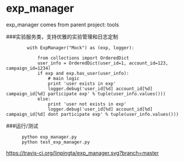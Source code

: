 # exp_manager
 exp_manager comes from parent project: tools

###实验服务类，支持优雅的实验管理和日志定制

	        with ExpManager("Mock") as (exp, logger):
	   
           	    from collections import OrderedDict
           	    user_info = OrderedDict(user_id=1, account_id=123, campaign_id=1234)
           	    if exp and exp.has_user(user_info):
               		# main logic
               		print 'user exists in exp'
               		logger.debug('user_id[%d] account_id[%d] campaign_id[%d] participate exp' % tuple(user_info.values()))
		        else:
               		print 'user not exists in exp'
               		logger.debug('user_id[%d] account_id[%d] campaign_id[%d] dont participate exp' % tuple(user_info.values()))     
###运行/测试

          python exp_manager.py
          python test_exp_manager.py

https://travis-ci.org/linpingta/exp_manager.svg?branch=master
